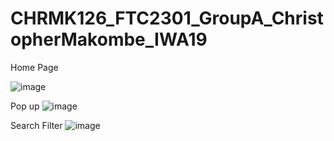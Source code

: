 # CHRMK126_FTC2301_GroupA_ChristopherMakombe_IWA19
Home Page

![image](https://user-images.githubusercontent.com/125880140/236344280-91cc0fe7-b8ca-46ec-a4d4-ea0a6e1b7dcb.png)

Pop up
![image](https://user-images.githubusercontent.com/125880140/236344398-5e83c23b-c483-4aff-a990-1c03317e7f5e.png)


Search Filter 
![image](https://user-images.githubusercontent.com/125880140/236344457-be91a447-a5cc-462f-8218-c12a1a9bda51.png)

